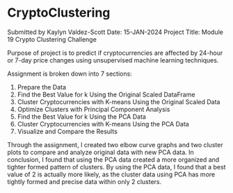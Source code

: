 # CryptoClustering
Submitted by Kaylyn Valdez-Scott Date: 15-JAN-2024 Project Title: Module 19 Crypto Clustering Challenge

Purpose of project is to predict if cryptocurrencies are affected by 24-hour or 7-day price changes using unsupervised machine learning techniques. 

Assignment is broken down into 7 sections:
  1. Prepare the Data
  2. Find the Best Value for k Using the Original Scaled DataFrame
  3. Cluster Cryptocurrencies with K-means Using the Original Scaled Data
  4. Optimize Clusters with Principal Component Analysis
  5. Find the Best Value for k Using the PCA Data
  6. Cluster Cryptocurrencies with K-means Using the PCA Data
  7. Visualize and Compare the Results

Through the assignment, I created two elbow curve graphs and two cluster plots to compare and analyze original data with new PCA data. In conclusion, I found that using the PCA data created a more organized and tighter formed pattern of clusters. By using the PCA data, I found that a best value of 2 is actually more likely, as the cluster data using PCA has more tightly formed and precise data within only 2 clusters.
